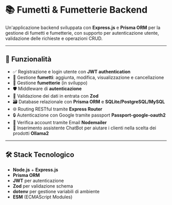 # 📚 Fumetti & Fumetterie Backend

Un'applicazione backend sviluppata con **Express.js** e **Prisma ORM** per la gestione di fumetti e fumetterie, con supporto per autenticazione utente, validazione delle richieste e operazioni CRUD.

---

## 🚀 Funzionalità

- ✅ Registrazione e login utente con **JWT authentication**
- 📖 Gestione **fumetti**: aggiunta, modifica, visualizzazione e cancellazione
- 🏬 Gestione **fumetterie** (in sviluppo)
- 🛡 Middleware di **autenticazione**
- 🧪 Validazione dei dati in entrata con **Zod**
- 🗃 Database relazionale con **Prisma ORM** e **SQLite/PostgreSQL/MySQL**
- 🌐 Routing RESTful tramite **Express Router**
- 🔒 Autenticazione con Google tramite passport **Passport-google-oauth2**
- 📩 Verifica account tramite Email **Nodemailer**
- 🤖 Inserimento assistente ChatBot per aiutare i clienti nella scelta dei prodotti **Ollama2**

---

## 🛠 Stack Tecnologico

- **Node.js** + **Express.js**
- **Prisma ORM**
- **JWT** per autenticazione
- **Zod** per validazione schema
- **dotenv** per gestione variabili di ambiente
- **ESM** (ECMAScript Modules)
